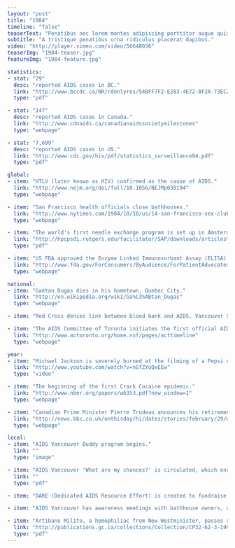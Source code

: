 ```yaml
---
layout: "post"
title: "1984"
timeline: "false"
teaserText: "Penatibus nec lorem montes adipiscing porttitor augue quis pulvinar velit et? Penatibus nec lorem montes adipiscing porttitor augue quis pulvinar velit et?"
subtitle: "A tristique penatibus urna ridiculus placerat dapibus."
video: "http://player.vimeo.com/video/56648036"
teaserImg: "1984-teaser.jpg"
featureImg: "1984-feature.jpg"

statistics:
- stat: "29"
  desc: "reported AIDS cases in BC."
  link: "http://www.bccdc.ca/NR/rdonlyres/54BFF7F2-E283-4E72-BF2A-73EC2813F0D1/0/HIV_Annual_Report_2011_20111011.pdf"
  type: "pdf"

- stat: "147"
  desc: "reported AIDS cases in Canada."
  link: "http://www.cdnaids.ca/canadianaidssocietymilestones"
  type: "webpage"

- stat: "7,699"
  desc: "reported AIDS cases in US."
  link: "http://www.cdc.gov/hiv/pdf/statistics_surveillance84.pdf"
  type: "pdf"

global:
- item: "HTLV (later known as HIV) confirmed as the cause of AIDS."
  link: "http://www.nejm.org/doi/full/10.1056/NEJMp038194"
  type: "webpage"

- item: "San Francisco health officials close bathhouses."
  link: "http://www.nytimes.com/1984/10/10/us/14-san-francisco-sex-clubs-told-to-close-to-curb-aids.html"
  type: "webpage"

- item: "The world's first needle exchange program is set up in Amsterdam."
  link: "http://hpcpsdi.rutgers.edu/facilitator/SAP/downloads/articles%20and%20data/History+of+Needle+Exchange.pdf"
  type: "pdf"

- item: "US FDA approved the Enzyme Linked Immunosorbant Assay (ELISA), the first test kit to look for virus antibodies."
  link: "http://www.fda.gov/ForConsumers/ByAudience/ForPatientAdvocates/HIVandAIDSActivities/ucm151074.htm"
  type: "webpage"

national:
- item: "Gaëtan Dugas dies in his hometown, Quebec City."
  link: "http://en.wikipedia.org/wiki/Ga%C3%ABtan_Dugas"
  type: "webpage"

- item: "Red Cross denies link between blood bank and AIDS. Vancouver Sun Jan 16, 1984 Article No AIDS risk, says Red Cross. Dr. Noel Buskard said 'the data is just not there'."

- item: "The AIDS Committee of Toronto initiates the first official AIDS Awareness Week."
  link: "http://www.actoronto.org/home.nsf/pages/acttimeline"
  type: "webpage"

year:
- item: "Michael Jackson is severely burned at the filming of a Pepsi commercial."
  link: "http://www.youtube.com/watch?v=nGfZYuQxEEw"
  type: "video"

- item: "The beginning of the first Crack Cocaine epidemic."
  link: "http://www.nber.org/papers/w6353.pdf?new_window=1"
  type: "webpage"

- item: "Canadian Prime Minister Pierre Trudeau announces his retirement."
  link: "http://news.bbc.co.uk/onthisday/hi/dates/stories/february/29/newsid_2514000/2514563.stm"
  type: "webpage"

local:
- item: "AIDS Vancouver Buddy program begins."
  link: ""
  type: "image"

- item: "AIDS Vancouver 'What are my chances?' is circulated, which encouraged making informed choices to minimize the risk of STDs and AIDS."
  link: ""
  type: "pdf"

- item: "DARE (Dedicated AIDS Resource Effort) is created to fundraise for the AIDS epidemic in Vancouver."

- item: "AIDS Vancouver has awareness meetings with bathhouse owners, and puts up posters saying, do not donate blood, if you are visiting this bathhouse."

- item: "Artibano Milito, a hemophiliac from New Westminister, passes away from a HIV+ blood infusion at age 27. The Milito family propelled an inquiry into this, mainly to dismiss any rumours that their son was a homosexual. "
  link: "http://publications.gc.ca/collections/Collection/CP32-62-3-1997-2E.pdf"
  type: "pdf"
---
```


